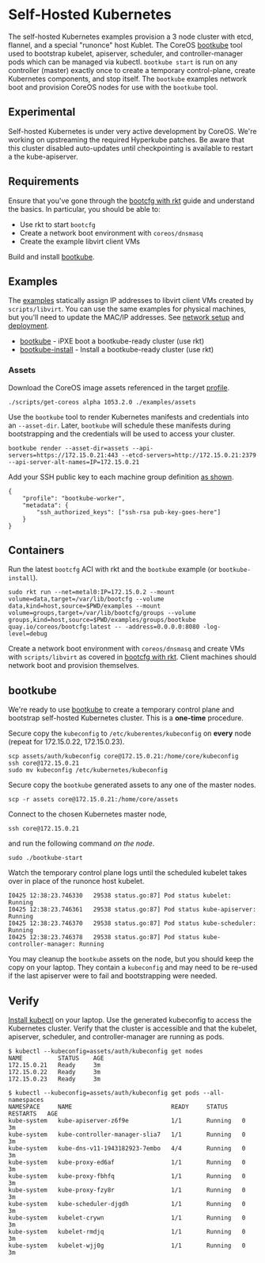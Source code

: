 
# Self-Hosted Kubernetes

The self-hosted Kubernetes examples provision a 3 node cluster with etcd, flannel, and a special "runonce" host Kublet. The CoreOS [bootkube](https://github.com/coreos/bootkube) tool used to bootstrap kubelet, apiserver, scheduler, and controller-manager pods which can be managed via kubectl. `bootkube start` is run on any controller (master) exactly once to create a temporary control-plane, create Kubernetes components, and stop itself. The `bootkube` examples network boot and provision CoreOS nodes for use with the `bootkube` tool.

## Experimental

Self-hosted Kubernetes is under very active development by CoreOS. We're working on upstreaming the required Hyperkube patches. Be aware that this cluster disabled auto-updates until checkpointing is available to restart a the kube-apiserver.

## Requirements

Ensure that you've gone through the [bootcfg with rkt](getting-started-rkt.md) guide and understand the basics. In particular, you should be able to:

* Use rkt to start `bootcfg`
* Create a network boot environment with `coreos/dnsmasq`
* Create the example libvirt client VMs

Build and install [bootkube](https://github.com/coreos/bootkube).

## Examples

The [examples](../examples) statically assign IP addresses to libvirt client VMs created by `scripts/libvirt`. You can use the same examples for physical machines, but you'll need to update the MAC/IP addresses. See [network setup](network-setup.md) and [deployment](deployment.md).

* [bootkube](../examples/groups/bootkube) - iPXE boot a bootkube-ready cluster (use rkt)
* [bootkube-install](../examples/groups/bootkube-install) - Install a bootkube-ready cluster (use rkt)

### Assets

Download the CoreOS image assets referenced in the target [profile](../examples/profiles).

    ./scripts/get-coreos alpha 1053.2.0 ./examples/assets

Use the `bootkube` tool to render Kubernetes manifests and credentials into an `--asset-dir`. Later, `bootkube` will schedule these manifests during bootstrapping and the credentials will be used to access your cluster.

    bootkube render --asset-dir=assets --api-servers=https://172.15.0.21:443 --etcd-servers=http://172.15.0.21:2379 --api-server-alt-names=IP=172.15.0.21

Add your SSH public key to each machine group definition [as shown](../examples/README.md#ssh-keys).

    {
        "profile": "bootkube-worker",
        "metadata": {
            "ssh_authorized_keys": ["ssh-rsa pub-key-goes-here"]
        }
    }

## Containers

Run the latest `bootcfg` ACI with rkt and the `bootkube` example (or `bootkube-install`).

    sudo rkt run --net=metal0:IP=172.15.0.2 --mount volume=data,target=/var/lib/bootcfg --volume data,kind=host,source=$PWD/examples --mount volume=groups,target=/var/lib/bootcfg/groups --volume groups,kind=host,source=$PWD/examples/groups/bootkube quay.io/coreos/bootcfg:latest -- -address=0.0.0.0:8080 -log-level=debug

Create a network boot environment with `coreos/dnsmasq` and create VMs with `scripts/libvirt` as covered in [bootcfg with rkt](getting-started-rkt.md). Client machines should network boot and provision themselves.

## bootkube

We're ready to use [bootkube](https://github.com/coreos/bootkube) to create a temporary control plane and bootstrap self-hosted Kubernetes cluster. This is a **one-time** procedure.

Secure copy the `kubeconfig` to `/etc/kuberentes/kubeconfig` on **every** node (repeat for 172.15.0.22, 172.15.0.23).

    scp assets/auth/kubeconfig core@172.15.0.21:/home/core/kubeconfig
    ssh core@172.15.0.21
    sudo mv kubeconfig /etc/kubernetes/kubeconfig

Secure copy the `bootkube` generated assets to any one of the master nodes.

    scp -r assets core@172.15.0.21:/home/core/assets

Connect to the chosen Kubernetes master node,

    ssh core@172.15.0.21

and run the following command *on the node*.

    sudo ./bootkube-start

Watch the temporary control plane logs until the scheduled kubelet takes over in place of the runonce host kubelet.

    I0425 12:38:23.746330   29538 status.go:87] Pod status kubelet: Running
    I0425 12:38:23.746361   29538 status.go:87] Pod status kube-apiserver: Running
    I0425 12:38:23.746370   29538 status.go:87] Pod status kube-scheduler: Running
    I0425 12:38:23.746378   29538 status.go:87] Pod status kube-controller-manager: Running

You may cleanup the `bootkube` assets on the node, but you should keep the copy on your laptop. They contain a `kubeconfig` and may need to be re-used if the last apiserver were to fail and bootstrapping were needed.

## Verify

[Install kubectl](https://coreos.com/kubernetes/docs/latest/configure-kubectl.html) on your laptop. Use the generated kubeconfig to access the Kubernetes cluster. Verify that the cluster is accessible and that the kubelet, apiserver, scheduler, and controller-manager are running as pods.

    $ kubectl --kubeconfig=assets/auth/kubeconfig get nodes
    NAME          STATUS    AGE
    172.15.0.21   Ready     3m
    172.15.0.22   Ready     3m
    172.15.0.23   Ready     3m

    $ kubectl --kubeconfig=assets/auth/kubeconfig get pods --all-namespaces
    NAMESPACE     NAME                            READY     STATUS    RESTARTS   AGE
    kube-system   kube-apiserver-z6f9e            1/1       Running   0          3m
    kube-system   kube-controller-manager-slia7   1/1       Running   0          3m
    kube-system   kube-dns-v11-1943182923-7embo   4/4       Running   0          3m
    kube-system   kube-proxy-ed6af                1/1       Running   0          3m
    kube-system   kube-proxy-fbhfq                1/1       Running   0          3m
    kube-system   kube-proxy-fzy8r                1/1       Running   0          3m
    kube-system   kube-scheduler-djgdh            1/1       Running   0          3m
    kube-system   kubelet-crywn                   1/1       Running   0          3m
    kube-system   kubelet-rmdjq                   1/1       Running   0          3m
    kube-system   kubelet-wjj0g                   1/1       Running   0          3m

